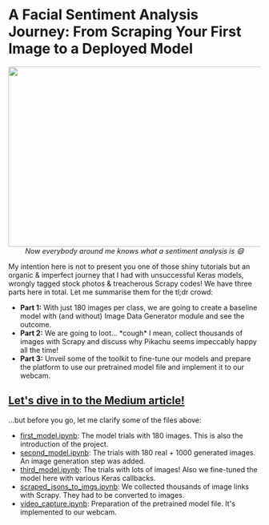 # A Facial Sentiment Analysis Journey: From Scraping Your First Image to a Deployed Model
<p align="center">
  <img width="640" height="360" src="https://miro.medium.com/max/640/1*tLpUlxNvKeXh8XUEvaCGPQ.gif"><br>
  <i>Now everybody around me knows what a sentiment analysis is 😄️</i>
</p>
My intention here is not to present you one of those shiny tutorials but an organic & imperfect journey that I had with unsuccessful Keras models, wrongly tagged stock photos & treacherous Scrapy codes! We have three parts here in total. Let me summarise them for the tl;dr crowd:<br>

* **Part 1:** With just 180 images per class, we are going to create a baseline model with (and without) Image Data Generator module and see the outcome.<br>
* **Part 2:** We are going to loot… \*cough\* I mean, collect thousands of images with Scrapy and discuss why Pikachu seems impeccably happy all the time!<br>
* **Part 3:** Unveil some of the toolkit to fine-tune our models and prepare the platform to use our pretrained model file and implement it to our webcam.<br>
## [Let's dive in to the Medium article!](https://gulmert89.medium.com/facial-sentiment-analysis-by-using-scrapy-and-keras-9d8c20246895)

...but before you go, let me clarify some of the files above:<br>
* [first_model.ipynb](https://github.com/gulmert89/projects/blob/main/facial_sentiment_analysis/first_model.ipynb): The model trials with 180 images. This is also the introduction of the project.
* [second_model.ipynb](https://github.com/gulmert89/projects/blob/main/facial_sentiment_analysis/second_model.ipynb): The trials with 180 real + 1000 generated images. An image generation step was added.
* [third_model.ipynb](https://github.com/gulmert89/projects/blob/main/facial_sentiment_analysis/third_model.ipynb): The trials with lots of images! Also we fine-tuned the model here with various Keras callbacks.
* [scraped_jsons_to_imgs.ipynb](https://github.com/gulmert89/projects/blob/main/facial_sentiment_analysis/scraped_jsons_to_imgs.ipynb): We collected thousands of image links with Scrapy. They had to be converted to images.
* [video_capture.ipynb](https://github.com/gulmert89/projects/blob/main/facial_sentiment_analysis/video_capture.ipynb): Preparation of the pretrained model file. It's implemented to our webcam.
